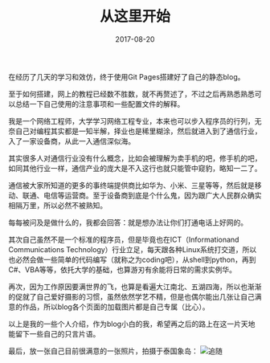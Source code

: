 ﻿---
layout: post
title: 从这里开始
date: 2017-08-20
categories: [blog ]
tags: [开篇]
description: To be better
---

在经历了几天的学习和效仿，终于使用Git Pages搭建好了自己的静态blog。

至于如何搭建，网上的教程已经数不胜数，就不再赘述了，不过之后再熟悉熟悉可以总结一下自己使用的注意事项和一些配置文件的解释。

我是一个网络工程师，大学学习网络工程专业，本来也可以步入程序员的行列，无奈自己对编程其实都是一知半解，择业也是稀里糊涂，然后就进入到了通信行业，入了一家设备商，从此一入通信深似海。

其实很多人对通信行业没有什么概念，比如会被理解为卖手机的吧，修手机的吧，如同其他行业一样，通信产业的庞大是不入这行也就只能管中窥豹，略知一二了。

通信被大家所知道的更多的事终端提供商比如华为、小米、三星等等，然后就是移动、联通、电信等运营商。至于设备商到底是个什么鬼，因为跟广大人民群众确实相隔万里，所以必然不被熟知。

每每被问及是做什么的，我都会回答：就是想办法让你们打通电话上好网的。

其次自己虽然不是一个标准的程序员，但是毕竟也在ICT（Informationand Communications Technology）行业立足，每天跟各种Linux系统打交道，所以也必然会做一些简单的代码编写（就称之为coding吧），从shell到python，再到C#、VBA等等，依托大学的基础，也算游刃有余能将日常的需求实例华。

再次，因为工作原因要满世界的飞，也算是看遍大江南北、五湖四海，所以也渐渐的促就了自己爱好摄影的习惯，虽然依然学艺不精，但是也偶尔能出几张让自己满意的作品，所以blog各个页面的加载图片都是自己专属（比心）。

以上是我的一些个人介绍，作为blog小白的我，希望再之后的路上在这一片天地能留下一些自己的只言片语。

最后，放一张自己目前很满意的一张照片，拍摄于泰国象岛：
![追随](http://imglf1.nosdn.127.net/img/d1lUUXJDdTYyTEVqbmlNQnlFMHRiL0ZpTmoxeU9mUGwwcWRpS0U3Mml1UWYzM2lzU2lqV1d3PT0.jpg?imageView&thumbnail=1680x0&quality=96&stripmeta=0&type=jpg)

